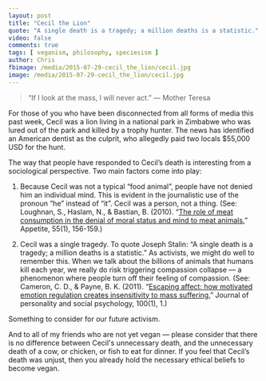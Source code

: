 ```yaml
---
layout: post
title: "Cecil the Lion"
quote: "A single death is a tragedy; a million deaths is a statistic."
video: false
comments: true
tags: [ veganism, philosophy, speciesism ]
author: Chris
fbimage: /media/2015-07-29-cecil_the_lion/cecil.jpg
image: /media/2015-07-29-cecil_the_lion/cecil.jpg
---
```


> “If I look at the mass, I will never act.” — Mother Teresa

For those of you who have been disconnected from all forms of media this past week, Cecil was a lion living in a national park in Zimbabwe who was lured out of the park and killed by a trophy hunter. The news has identified an American dentist as the culprit, who allegedly paid two locals $55,000 USD for the hunt.

The way that people have responded to Cecil’s death is interesting from a sociological perspective. Two main factors come into play:

1. Because Cecil was not a typical “food animal”, people have not denied him an individual mind. This is evident in the journalistic use of the pronoun “he” instead of “it”. Cecil was a person, not a thing. (See: Loughnan, S., Haslam, N., & Bastian, B. (2010). “[The role of meat consumption in the denial of moral status and mind to meat animals.](http://www.sciencedirect.com/science/article/pii/S0195666310003648)” Appetite, 55(1), 156-159.)

2. Cecil was a single tragedy. To quote Joseph Stalin: “A single death is a tragedy; a million deaths is a statistic.” As activists, we might do well to remember this. When we talk about the billions of animals that humans kill each year, we really do risk triggering compassion collapse — a phenomenon where people turn off their feeling of compassion. (See: Cameron, C. D., & Payne, B. K. (2011). “[Escaping affect: how motivated emotion regulation creates insensitivity to mass suffering.](http://psycnet.apa.org/journals/psp/100/1/1/)” Journal of personality and social psychology, 100(1), 1.)

Something to consider for our future activism.

And to all of my friends who are not yet vegan — please consider that there is no difference between Cecil's unnecessary death, and the unnecessary death of a cow, or chicken, or fish to eat for dinner. If you feel that Cecil’s death was unjust, then you already hold the necessary ethical beliefs to become vegan.

